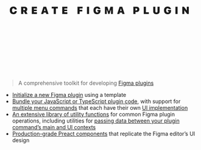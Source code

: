 <svg viewBox="0 0 900 600" fill="currentColor" xmlns="http://www.w3.org/2000/svg"><path d="M47.2314 317.942c9.1647 0 15.4079-5.677 15.7849-13.688l.0236-.494h-9.5652l-.0471.353c-.4477 3.369-2.7565 5.678-6.1727 5.678-4.1936 0-6.738-3.699-6.738-9.801v-.047c0-6.078 2.5444-9.73 6.7145-9.73 3.4397 0 5.8899 2.426 6.1962 5.725l.0235.259h9.5652l-.0236-.542c-.3298-7.822-6.7851-13.594-15.7613-13.594-10.5076 0-16.8922 6.785-16.8922 17.905v.048c0 11.12 6.4082 17.928 16.8922 17.928zM83.499 317h9.9892v-11.403h3.2748L102.135 317h11.167l-6.455-12.887c3.51-1.696 5.465-5.537 5.465-9.518v-.047c0-7.28-4.57-11.544-13.4993-11.544H83.499V317zm9.9892-18v-8.622h4.1701c2.7327 0 4.4767 1.79 4.4767 4.288v.047c0 2.568-1.744 4.287-4.4767 4.287h-4.1701zM133.455 317h23.983v-7.916h-13.994v-5.489h13.123v-7.163h-13.123v-5.512h13.994v-7.916h-23.983V317zM177.049 317h10.508l1.72-6.762h10.272l1.72 6.762h10.507l-11.096-33.996h-12.534L177.049 317zm17.128-25.892h.471l3.087 12.086h-6.644l3.086-12.086zM236.217 317h9.989v-26.08h9.447v-7.916h-28.884v7.916h9.448V317zM276.16 317h23.983v-7.916h-13.994v-5.489h13.123v-7.163h-13.123v-5.512h13.994v-7.916H276.16V317zM347.705 317h9.99v-12.039h12.581v-7.492h-12.581v-6.549h13.9v-7.916h-23.89V317zM392.242 317h9.99v-33.996h-9.99V317zM440.007 317.942c9.872 0 15.738-5.748 15.738-15.408v-4.476h-14.796v6.644h5.184l-.048.471c-.282 2.804-2.591 4.618-5.842 4.618-4.382 0-7.233-3.77-7.233-9.942v-.047c0-6.032 2.45-9.589 6.691-9.589 2.874 0 5.277 1.602 5.795 3.981l.048.212h9.824l-.024-.235c-.706-7.092-7.115-12.11-15.643-12.11-10.484 0-16.869 6.762-16.869 17.882v.047c0 11.261 6.385 17.952 17.175 17.952zM476.369 317h8.717v-20.308h.471l6.88 20.308h5.348l6.879-20.308h.471V317h8.717v-33.996h-11.355l-7.139 21.415h-.448l-7.185-21.415h-11.356V317zM534.005 317h10.508l1.72-6.762h10.272l1.719 6.762h10.508l-11.097-33.996h-12.533L534.005 317zm17.128-25.892h.471l3.086 12.086h-6.643l3.086-12.086zM609.773 317h9.989v-9.282h5.207c7.963 0 12.981-4.736 12.981-12.275v-.047c0-7.539-5.018-12.392-12.981-12.392h-15.196V317zm12.816-26.481c3.298 0 5.277 1.626 5.277 4.877v.047c0 3.251-1.979 4.9-5.277 4.9h-2.827v-9.824h2.827zM658.598 317h23.842v-7.916h-13.853v-26.08h-9.989V317zM718.048 317.942c9.094 0 15.007-5.018 15.007-12.698v-22.24h-9.989v21.25c0 3.558-1.743 5.537-4.995 5.537-3.251 0-4.994-1.979-4.994-5.537v-21.25h-9.99v22.24c0 7.727 5.985 12.698 14.961 12.698zM770.831 317.942c9.871 0 15.737-5.748 15.737-15.408v-4.476h-14.795v6.644h5.183l-.047.471c-.283 2.804-2.592 4.618-5.843 4.618-4.382 0-7.233-3.77-7.233-9.942v-.047c0-6.032 2.451-9.589 6.691-9.589 2.875 0 5.278 1.602 5.796 3.981l.047.212h9.824l-.023-.235c-.707-7.092-7.115-12.11-15.644-12.11-10.484 0-16.868 6.762-16.868 17.882v.047c0 11.261 6.384 17.952 17.175 17.952zM807.192 317h9.99v-33.996h-9.99V317zM839.478 317h9.424v-17.128h.471L862.284 317h7.681v-33.996h-9.424v16.868h-.471l-12.84-16.868h-7.752V317z"></svg>

> A comprehensive toolkit for developing [Figma plugins](https://figma.com/community/explore?tab=plugins)

- [Initialize a new Figma plugin](#initialize-a-new-plugin) using a template
- [Bundle your JavaScript or TypeScript plugin code](#build-the-plugin), with support for [multiple menu commands](#specifying-multiple-commands-in-the-plugin-sub-menu) that each have their own [UI implementation](#adding-a-ui-to-a-plugin-command)
- [An extensive library of utility functions](#utilities) for common Figma plugin operations, including utilities for [passing data between your plugin command’s main and UI contexts](passing-data-between-the-plugin-commands-main-and-ui-contexts)
- [Production-grade Preact components](https://yuanqing.github.io/create-figma-plugin/ui/) that replicate the Figma editor’s UI design
